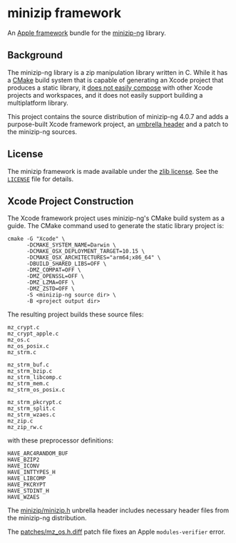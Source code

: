 # minizip framework

An [Apple framework][1] bundle for the [minizip-ng][2] library.

[1]: https://developer.apple.com/library/archive/documentation/MacOSX/Conceptual/BPFrameworks/Frameworks.html
[2]: https://github.com/zlib-ng/minizip-ng

## Background

The minizip-ng library is a zip manipulation library written in C.  While it
has a [CMake][10] build system that is capable of generating an Xcode project
that produces a static library, it [does not easily compose][11] with other
Xcode projects and workspaces, and it does not easily support building a
multiplatform library.

This project contains the source distribution of minizip-ng 4.0.7 and adds a
purpose-built Xcode framework project, an [umbrella header][12] and a patch to
the minizip-ng sources.

[10]: https://cmake.org
[11]: https://gitlab.kitware.com/cmake/cmake/-/issues/24408
[12]: https://developer.apple.com/library/archive/documentation/MacOSX/Conceptual/BPFrameworks/Tasks/IncludingFrameworks.html

## License

The minizip framework is made available under the [zlib license][30].  See the
[`LICENSE`][31] file for details.

[30]: https://en.wikipedia.org/wiki/Zlib_License
[31]: ./LICENSE

## Xcode Project Construction

The Xcode framework project uses minizip-ng's CMake build system as a guide.
The CMake command used to generate the static library project is:

    cmake -G "Xcode" \
          -DCMAKE_SYSTEM_NAME=Darwin \
          -DCMAKE_OSX_DEPLOYMENT_TARGET=10.15 \
          -DCMAKE_OSX_ARCHITECTURES="arm64;x86_64" \
          -DBUILD_SHARED_LIBS=OFF \
          -DMZ_COMPAT=OFF \
          -DMZ_OPENSSL=OFF \
          -DMZ_LZMA=OFF \
          -DMZ_ZSTD=OFF \
          -S <minizip-ng source dir> \
          -B <project output dir>

The resulting project builds these source files:

    mz_crypt.c
    mz_crypt_apple.c
    mz_os.c
    mz_os_posix.c
    mz_strm.c

    mz_strm_buf.c
    mz_strm_bzip.c
    mz_strm_libcomp.c
    mz_strm_mem.c
    mz_strm_os_posix.c

    mz_strm_pkcrypt.c
    mz_strm_split.c
    mz_strm_wzaes.c
    mz_zip.c
    mz_zip_rw.c
 
with these preprocessor definitions:

    HAVE_ARC4RANDOM_BUF
    HAVE_BZIP2
    HAVE_ICONV
    HAVE_INTTYPES_H
    HAVE_LIBCOMP
    HAVE_PKCRYPT
    HAVE_STDINT_H
    HAVE_WZAES

The [minizip/minizip.h][50] unbrella header includes necessary header
files from the minizip-ng distribution.

The [patches/mz_os.h.diff][51] patch file fixes an Apple `modules-verifier` error. 

[50]: ./minizip/minizip.h
[51]: ./patches/mz_os.h.diff
